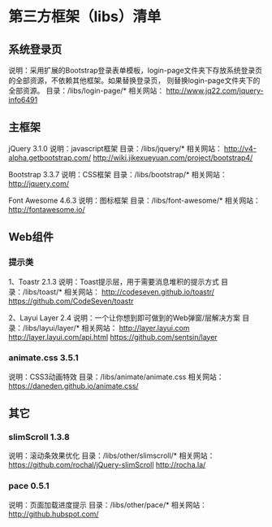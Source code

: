 # 第三方框架（libs）清单

## 系统登录页
说明：采用扩展的Bootstrap登录表单模板，login-page文件夹下存放系统登录页的全部资源，不依赖其他框架。如果替换登录页，
则替换login-page文件夹下的全部资源。
目录：/libs/login-page/*
相关网站：
http://www.jq22.com/jquery-info6491

## 主框架
jQuery 3.1.0
说明：javascript框架
目录：/libs/jquery/*
相关网站：
http://v4-alpha.getbootstrap.com/
http://wiki.jikexueyuan.com/project/bootstrap4/

Bootstrap 3.3.7
说明：CSS框架
目录：/libs/bootstrap/*
相关网站：
http://jquery.com/

Font Awesome 4.6.3
说明：图标框架
目录：/libs/font-awesome/*
相关网站：
http://fontawesome.io/

## Web组件

### 提示类

1、Toastr 2.1.3
说明：Toast提示层，用于需要消息堆积的提示方式
目录：/libs/toast/*
相关网站：
http://codeseven.github.io/toastr/
https://github.com/CodeSeven/toastr

2、Layui Layer 2.4
说明：一个让你想到即可做到的Web弹窗/层解决方案
目录：/libs/layui/layer/*
相关网站：
http://layer.layui.com
http://layer.layui.com/api.html
https://github.com/sentsin/layer

### animate.css 3.5.1
说明：CSS3动画特效
目录：/libs/animate/animate.css
相关网站：
https://daneden.github.io/animate.css/

## 其它

### slimScroll 1.3.8
说明：滚动条效果优化
目录：/libs/other/slimscroll/*
相关网站：
https://github.com/rochal/jQuery-slimScroll
http://rocha.la/

### pace 0.5.1
说明：页面加载进度提示
目录：/libs/other/pace/*
相关网站：
http://github.hubspot.com/